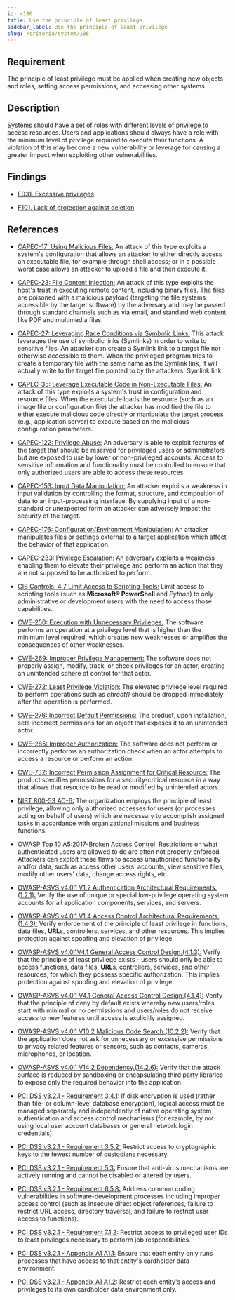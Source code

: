 ```yaml
---
id: r186
title: Use the principle of least privilege
sidebar_label: Use the principle of least privilege
slug: /criteria/system/186
---
```


## Requirement

The principle of least privilege must be applied when creating new objects and
roles, setting access permissions, and accessing other systems.

## Description

Systems should have a set of roles with different levels
of privilege to access resources.
Users and applications should always have a role with the minimum level of
privilege required to execute their functions.
A violation of this may become a new vulnerability or leverage for causing a
greater impact when exploiting other vulnerabilities.

## Findings

- [F031. Excessive privileges](https://fluidattacks.com/products/rules/findings/031/)

- [F101. Lack of protection against deletion](https://fluidattacks.com/products/rules/findings/101/)

## References

- [CAPEC-17: Using Malicious Files:](http://capec.mitre.org/data/definitions/17.html)
An attack of this type exploits a system's configuration that allows an
attacker to either directly access an executable file,
for example through shell access;
or in a possible worst case allows an attacker to upload a file and then
execute it.

- [CAPEC-23: File Content Injection:](http://capec.mitre.org/data/definitions/23.html)
An attack of this type exploits the host's trust in executing remote content,
including binary files.
The files are poisoned with a malicious payload
(targeting the file systems accessible by the target software)
by the adversary and may be passed through standard channels such as via email,
and standard web content like PDF and multimedia files.

- [CAPEC-27: Leveraging Race Conditions via Symbolic Links:](http://capec.mitre.org/data/definitions/27.html)
This attack leverages the use of symbolic links (Symlinks) in order to write to
sensitive files.
An attacker can create a Symlink link to a target file not otherwise accessible
to them.
When the privileged program tries to create a temporary file with the same name
as the Symlink link,
it will actually write to the target file pointed to by the attackers' Symlink
link.

- [CAPEC-35: Leverage Executable Code in Non-Executable Files:](http://capec.mitre.org/data/definitions/35.html)
An attack of this type exploits a system's trust in configuration and resource
files.
When the executable loads the resource
(such as an image file or configuration file)
the attacker has modified the file to either execute malicious code directly or
manipulate the target process (e.g., application server) to execute based on the
malicious configuration parameters.

- [CAPEC-122: Privilege Abuse:](http://capec.mitre.org/data/definitions/122.html)
An adversary is able to exploit features of the target that should be reserved
for privileged users or administrators but are exposed to use by lower or
non-privileged accounts.
Access to sensitive information and functionality must be controlled to ensure
that only authorized users are able to access these resources.

- [CAPEC-153: Input Data Manipulation:](http://capec.mitre.org/data/definitions/153.html)
An attacker exploits a weakness in input validation by controlling the format,
structure, and composition of data to an input-processing interface.
By supplying input of a non-standard or unexpected form an attacker can
adversely impact the security of the target.

- [CAPEC-176: Configuration/Environment Manipulation:](http://capec.mitre.org/data/definitions/176.html)
An attacker manipulates files or settings external to a target application
which affect the behavior of that application.

- [CAPEC-233: Privilege Escalation:](http://capec.mitre.org/data/definitions/233.html)
An adversary exploits a weakness enabling them to elevate their privilege and
perform an action that they are not supposed to be authorized to perform.

- [CIS Controls. 4.7 Limit Access to Scripting Tools:](https://www.cisecurity.org/controls/)
Limit access to scripting tools (such as **Microsoft® PowerShell** and
*Python*) to only administrative or development users with the need to access
those capabilities.

- [CWE-250: Execution with Unnecessary Privileges:](https://cwe.mitre.org/data/definitions/250.html)
The software performs an operation at a privilege level that is higher than the
minimum level required,
which creates new weaknesses or amplifies the consequences of other weaknesses.

- [CWE-269: Improper Privilege Management:](https://cwe.mitre.org/data/definitions/269.html)
The software does not properly assign, modify, track, or check privileges for
an actor,
creating an unintended sphere of control for that actor.

- [CWE-272: Least Privilege Violation:](https://cwe.mitre.org/data/definitions/272.html)
The elevated privilege level required to perform operations such as *chroot()*
should be dropped immediately after the operation is performed.

- [CWE-276: Incorrect Default Permissions:](https://cwe.mitre.org/data/definitions/276.html)
The product, upon installation, sets incorrect permissions for an object that
exposes it to an unintended actor.

- [CWE-285: Improper Authorization:](https://cwe.mitre.org/data/definitions/285.html)
The software does not perform or incorrectly performs an authorization check
when an actor attempts to access a resource or perform an action.

- [CWE-732: Incorrect Permission Assignment for Critical Resource:](https://cwe.mitre.org/data/definitions/732.html)
The product specifies permissions for a security-critical resource in a way
that allows that resource to be read or modified by unintended actors.

- [NIST 800-53 AC-6:](https://nvd.nist.gov/800-53/Rev4/control/AC-6)
The organization employs the principle of least privilege,
allowing only authorized accesses for users
(or processes acting on behalf of users)
which are necessary to accomplish assigned tasks
in accordance with organizational missions and business functions.

- [OWASP Top 10 A5:2017-Broken Access Control:](https://owasp.org/www-project-top-ten/OWASP_Top_Ten_2017/Top_10-2017_A5-Broken_Access_Control)
Restrictions on what authenticated users are allowed to do are often not
properly enforced.
Attackers can exploit these flaws to access unauthorized functionality and/or
data, such as access other users' accounts, view sensitive files,
modify other users' data, change access rights, etc.

- [OWASP-ASVS v4.0.1 V1.2 Authentication Architectural Requirements.(1.2.1):](https://owasp.org/www-project-application-security-verification-standard/)
Verify the use of unique or special low-privilege operating system accounts for
all application components, services, and servers.

- [OWASP-ASVS v4.0.1 V1.4 Access Control Architectural Requirements.(1.4.3):](https://owasp.org/www-project-application-security-verification-standard/)
Verify enforcement of the principle of least privilege in functions,
data files, **URL**s, controllers, services, and other resources.
This implies protection against spoofing and elevation of privilege.

- [OWASP-ASVS v4.0.1V4.1 General Access Control Design.(4.1.3):](https://owasp.org/www-project-application-security-verification-standard/)
Verify that the principle of least privilege exists - users should only be able
to access functions, data files, **URL**s, controllers, services, and other
resources, for which they possess specific authorization.
This implies protection against spoofing and elevation of privilege.

- [OWASP-ASVS v4.0.1 V4.1 General Access Control Design.(4.1.4):](https://owasp.org/www-project-application-security-verification-standard/)
Verify that the principle of deny by default exists whereby new users/roles
start with minimal or no permissions and users/roles do not receive access to
new features until access is explicitly assigned.

- [OWASP-ASVS v4.0.1 V10.2 Malicious Code Search.(10.2.2):](https://owasp.org/www-project-application-security-verification-standard/)
Verify that the application does not ask for unnecessary or excessive
permissions to privacy related features or sensors, such as contacts, cameras,
microphones, or location.

- [OWASP-ASVS v4.0.1 V14.2 Dependency.(14.2.6):](https://owasp.org/www-project-application-security-verification-standard/)
Verify that the attack surface is reduced by sandboxing or encapsulating third
party libraries to expose only the required behavior into the application.

- [PCI DSS v3.2.1 - Requirement 3.4.1:](https://www.pcisecuritystandards.org/documents/PCI_DSS_v3-2-1.pdf)
If disk encryption is used
(rather than file- or column-level database encryption),
logical access must be managed separately and independently of native operating
system authentication and access control mechanisms
(for example, by not using local user account databases or general network
login credentials).

- [PCI DSS v3.2.1 - Requirement 3.5.2:](https://www.pcisecuritystandards.org/documents/PCI_DSS_v3-2-1.pdf)
Restrict access to cryptographic keys to the fewest number of custodians
necessary.

- [PCI DSS v3.2.1 - Requirement 5.3:](https://www.pcisecuritystandards.org/documents/PCI_DSS_v3-2-1.pdf)
Ensure that anti-virus mechanisms are actively running and cannot be disabled
or altered by users.

- [PCI DSS v3.2.1 - Requirement 6.5.8:](https://www.pcisecuritystandards.org/documents/PCI_DSS_v3-2-1.pdf)
Address common coding vulnerabilities in software-development processes
including improper access control
(such as insecure direct object references, failure to restrict URL access,
directory traversal, and failure to restrict user access to functions).

- [PCI DSS v3.2.1 - Requirement 7.1.2:](https://www.pcisecuritystandards.org/documents/PCI_DSS_v3-2-1.pdf)
Restrict access to privileged user IDs to least privileges necessary to perform
job responsibilities.

- [PCI DSS v3.2.1 - Appendix A1 A1.1:](https://www.pcisecuritystandards.org/documents/PCI_DSS_v3-2-1.pdf)
Ensure that each entity only runs processes that have access to that entity's
cardholder data environment.

- [PCI DSS v3.2.1 - Appendix A1 A1.2:](https://www.pcisecuritystandards.org/documents/PCI_DSS_v3-2-1.pdf)
Restrict each entity's access and privileges to its own cardholder data
environment only.
